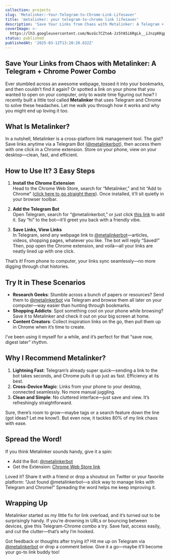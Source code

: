 ```yaml
---
collection: projects
slug: 'Metalinker:-Your-Telegram-to-Chrome-Link-Lifesaver'
title: 'metalinker: your telegram-to-chrome link lifesaver'
description: 'Save Your Links from Chaos with Metalinker: A Telegram + Chrome Power Combo'
coverImage: >-
  https://lh3.googleusercontent.com/NusGc7CZteA-Jz5YA5i6RgLk__iJnzpKKgpvL68Y5BcsK5ePXYcNoRDFZhDvha10P2oMdPOnYtLp71jyMTqQlezRdJk=s1280-w1280-h800
status: published
publishedAt: '2025-03-12T13:20:20.832Z'
---
```

## Save Your Links from Chaos with Metalinker: A Telegram + Chrome Power Combo

Ever stumbled across an awesome webpage, tossed it into your bookmarks, and then couldn’t find it again? Or spotted a link on your phone that you wanted to open on your computer, only to waste time figuring out how? I recently built a little tool called **Metalinker** that uses Telegram and Chrome to solve these headaches. Let me walk you through how it works and why you might end up loving it too.

## What Is Metalinker?

In a nutshell, Metalinker is a cross-platform link management tool. The gist? Save links anytime via a Telegram Bot ([@metalinkerbot](https://t.me/metalinkerbot)), then access them with one click in a Chrome extension. Store on your phone, view on your desktop—clean, fast, and efficient.

## How to Use It? 3 Easy Steps

1. **Install the Chrome Extension**  
   Head to the Chrome Web Store, search for “Metalinker,” and hit “Add to Chrome” ([click here to go straight there](#)). Once installed, it’ll sit quietly in your browser toolbar.

2. **Add the Telegram Bot**  
   Open Telegram, search for “@metalinkerbot,” or just click [this link](https://t.me/metalinkerbot) to add it. Say “hi” to the bot—it’ll greet you back with a friendly vibe.

3. **Save Links, View Links**  
   In Telegram, send any webpage link to [@metalinkerbot](https://t.me/metalinkerbot)—articles, videos, shopping pages, whatever you like. The bot will reply “Saved!” Then, pop open the Chrome extension, and voilà—all your links are neatly lined up with one click.

That’s it! From phone to computer, your links sync seamlessly—no more digging through chat histories.

## Try It in These Scenarios

- **Research Geeks**: Stumble across a bunch of papers or resources? Send them to [@metalinkerbot](https://t.me/metalinkerbot) via Telegram and browse them all later on your computer—way easier than hunting through bookmarks.
- **Shopping Addicts**: Spot something cool on your phone while browsing? Save it to Metalinker and check it out on your big screen at home.
- **Content Creators**: Collect inspiration links on the go, then pull them up in Chrome when it’s time to create.

I’ve been using it myself for a while, and it’s perfect for that “save now, digest later” rhythm.

## Why I Recommend Metalinker?

1. **Lightning Fast**: Telegram’s already super quick—sending a link to the bot takes seconds, and Chrome pulls it up just as fast. Efficiency at its best.
2. **Cross-Device Magic**: Links from your phone to your desktop, connected seamlessly. No more manual juggling.
3. **Clean and Simple**: No cluttered interface—just save and view. It’s refreshingly straightforward.

Sure, there’s room to grow—maybe tags or a search feature down the line (got ideas? Let me know!). But even now, it tackles 80% of my link chaos with ease.

## Spread the Word!

If you think Metalinker sounds handy, give it a spin:  
- Add the Bot: [@metalinkerbot](https://t.me/metalinkerbot)  
- Get the Extension: [Chrome Web Store link](https://chromewebstore.google.com/detail/metalinkersync-links-with/bikincjhamfogiimcnigjjfcikdjfbbp#)  

Loved it? Share it with a friend or drop a shoutout on Twitter or your favorite platform: “Just found @metalinkerbot—a slick way to manage links with Telegram and Chrome!” Spreading the word helps me keep improving it.

## Wrapping Up

Metalinker started as my little fix for link overload, and it’s turned out to be surprisingly handy. If you’re drowning in URLs or bouncing between devices, give this Telegram-Chrome combo a try. Save fast, access easily, and cut the clutter—that’s why I’m hooked.

Got feedback or thoughts after trying it? Hit me up on Telegram via [@metalinkerbot](https://t.me/metalinkerbot) or drop a comment below. Give it a go—maybe it’ll become your go-to link buddy too!
